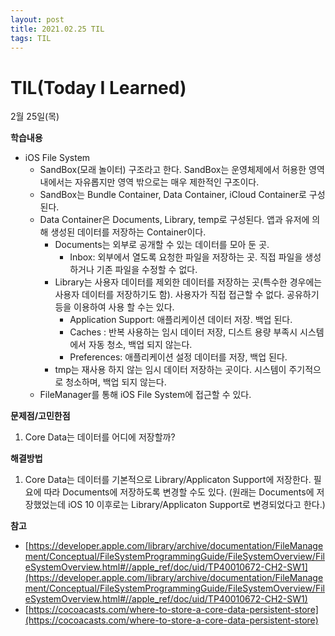```yaml
---
layout: post
title: 2021.02.25 TIL
tags: TIL
---
```

# TIL(Today I Learned)

2월 25일(목)

**학습내용**

- iOS File System
    - SandBox(모래 놀이터) 구조라고 한다. SandBox는 운영체제에서 허용한 영역 내에서는 자유롭지만 영역 밖으로는 매우 제한적인 구조이다.
    - SandBox는 Bundle Container, Data Container, iCloud Container로 구성된다.
    - Data Container은 Documents, Library, temp로 구성된다. 앱과 유저에 의해 생성된 데이터를 저장하는 Container이다.
        - Documents는 외부로 공개할 수 있는 데이터를 모아 둔 곳.
            - Inbox: 외부에서 열도록 요청한 파일을 저장하는 곳. 직접 파일을 생성하거나 기존 파일을 수정할 수 없다.
        - Library는 사용자 데이터를 제외한 데이터를 저장하는 곳(특수한 경우에는 사용자 데이터를 저장하기도 함). 사용자가 직접 접근할 수 없다. 공유하기 등을 이용하여 사용 할 수는 있다.
            - Application Support: 애플리케이션 데이터 저장. 백업 된다.
            - Caches : 반복 사용하는 임시 데이터 저장, 디스트 용량 부족시 시스템에서 자동 청소, 백업 되지 않는다.
            - Preferences: 애플리케이션 설정 데이터를 저장, 백업 된다.
        - tmp는 재사용 하지 않는 임시 데이터 저장하는 곳이다. 시스템이 주기적으로 청소하며, 백업 되지 않는다.
    - FileManager를 통해 iOS File System에 접근할 수 있다.

**문제점/고민한점**

1. Core Data는 데이터를 어디에 저장할까?

**해결방법**

1. Core Data는 데이터를 기본적으로 Library/Applicaton Support에 저장한다. 필요에 따라 Documents에 저장하도록 변경할 수도 있다. (원래는 Documents에 저장했었는데 iOS 10 이후로는 Library/Applicaton Support로 변경되었다고 한다.)

**참고**

- [https://developer.apple.com/library/archive/documentation/FileManagement/Conceptual/FileSystemProgrammingGuide/FileSystemOverview/FileSystemOverview.html#//apple_ref/doc/uid/TP40010672-CH2-SW1](https://developer.apple.com/library/archive/documentation/FileManagement/Conceptual/FileSystemProgrammingGuide/FileSystemOverview/FileSystemOverview.html#//apple_ref/doc/uid/TP40010672-CH2-SW1)
- [https://cocoacasts.com/where-to-store-a-core-data-persistent-store](https://cocoacasts.com/where-to-store-a-core-data-persistent-store)
